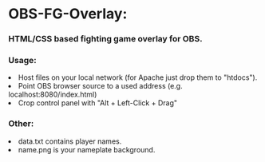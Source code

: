 <h1> OBS-FG-Overlay:</h1>
<h3>HTML/CSS based fighting game overlay for OBS.</h3>
<h3>Usage:</h3>
  <li> Host files on your local network (for Apache just drop them to "htdocs").
  <li> Point OBS browser source to a used address (e.g. localhost:8080/index.html)
  <li> Crop control panel with "Alt + Left-Click + Drag"
<h3>Other:</h3>
  <li> data.txt contains player names.
  <li> name.png is your nameplate background.
